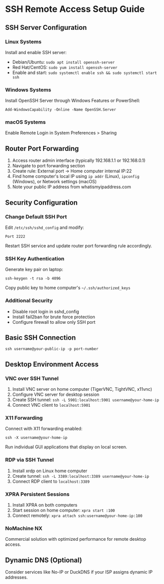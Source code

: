 # SSH Remote Access Setup Guide

## SSH Server Configuration

### Linux Systems
Install and enable SSH server:
- Debian/Ubuntu: `sudo apt install openssh-server`
- Red Hat/CentOS: `sudo yum install openssh-server`
- Enable and start: `sudo systemctl enable ssh && sudo systemctl start ssh`

### Windows Systems
Install OpenSSH Server through Windows Features or PowerShell:
```
Add-WindowsCapability -Online -Name OpenSSH.Server
```

### macOS Systems
Enable Remote Login in System Preferences > Sharing

## Router Port Forwarding

1. Access router admin interface (typically 192.168.1.1 or 192.168.0.1)
2. Navigate to port forwarding section
3. Create rule: External port → Home computer internal IP:22
4. Find home computer's local IP using `ip addr` (Linux), `ipconfig` (Windows), or Network settings (macOS)
5. Note your public IP address from whatismyipaddress.com

## Security Configuration

### Change Default SSH Port
Edit `/etc/ssh/sshd_config` and modify:
```
Port 2222
```
Restart SSH service and update router port forwarding rule accordingly.

### SSH Key Authentication
Generate key pair on laptop:
```
ssh-keygen -t rsa -b 4096
```
Copy public key to home computer's `~/.ssh/authorized_keys`

### Additional Security
- Disable root login in sshd_config
- Install fail2ban for brute force protection
- Configure firewall to allow only SSH port

## Basic SSH Connection
```
ssh username@your-public-ip -p port-number
```

## Desktop Environment Access

### VNC over SSH Tunnel
1. Install VNC server on home computer (TigerVNC, TightVNC, x11vnc)
2. Configure VNC server for desktop session
3. Create SSH tunnel: `ssh -L 5901:localhost:5901 username@your-home-ip`
4. Connect VNC client to `localhost:5901`

### X11 Forwarding
Connect with X11 forwarding enabled:
```
ssh -X username@your-home-ip
```
Run individual GUI applications that display on local screen.

### RDP via SSH Tunnel
1. Install xrdp on Linux home computer
2. Create tunnel: `ssh -L 3389:localhost:3389 username@your-home-ip`
3. Connect RDP client to `localhost:3389`

### XPRA Persistent Sessions
1. Install XPRA on both computers
2. Start session on home computer: `xpra start :100`
3. Connect remotely: `xpra attach ssh:username@your-home-ip:100`

### NoMachine NX
Commercial solution with optimized performance for remote desktop access.

## Dynamic DNS (Optional)
Consider services like No-IP or DuckDNS if your ISP assigns dynamic IP addresses.